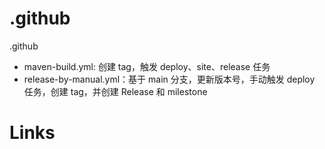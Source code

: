 # .github

.github


- maven-build.yml: 创建 tag，触发 deploy、site、release 任务
- release-by-manual.yml：基于 main 分支，更新版本号，手动触发 deploy 任务，创建 tag，并创建 Release 和 milestone


# Links

